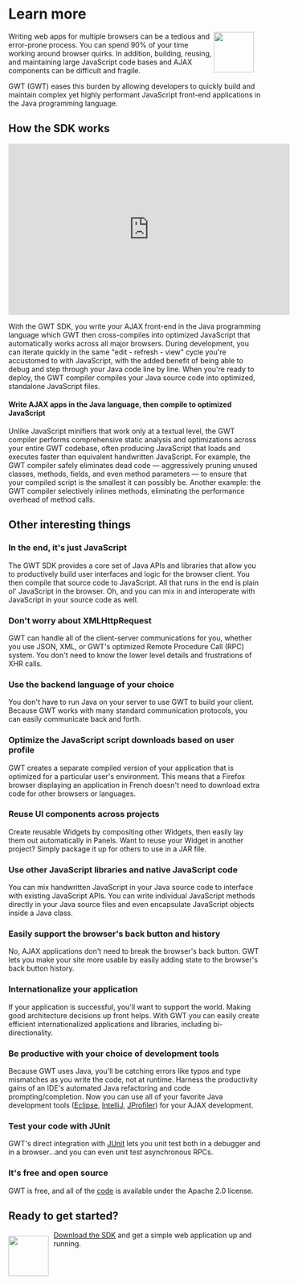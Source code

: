 <style>

div.diagram img {
  margin: 20px;
}

.contents {
  border: none;
}

.contents td {
  border: none;
}

.contents .header {
  font-weight: bold;
}

.flow-img {
  float: left;
  margin: 5px 0px 10px 0px;
  width: 80px;
  height: 80px;
}

.flow {
  margin-left: 85px;
}

.gwt-tools {
  margin-left: 90px;
}

.gwt-tools-head {
  font-weight: bold;
  font-size: 110%;
  margin-bottom: 0.2em;
}
</style>

Learn more
===

<img src="images/sdk-sm.png" style="float: right; width: 80px; height: 80px;
margin-right: 15px;" />

Writing web apps for multiple browsers can be a tedious and error-prone process. You can spend 90% of your time working around browser quirks. In addition, building, reusing, and maintaining large JavaScript code bases and AJAX components can be difficult and fragile. 

GWT (GWT) eases this burden by allowing developers to quickly build and maintain complex yet highly performant JavaScript front-end applications in the Java programming language.

## How the SDK works <a id="how"></a>

<div>
<object width="560" height="340"><param name="movie" value="https://www.youtube.com/v/ShkYDPN5Knc&hl=en_US&fs=1&"></param><param name="allowFullScreen" value="true"></param><param name="allowscriptaccess" value="always"></param><embed src="https://www.youtube.com/v/ShkYDPN5Knc&hl=en_US&fs=1&" type="application/x-shockwave-flash" allowscriptaccess="always" allowfullscreen="true" width="560" height="340"></embed></object>
</div>

With the GWT SDK, you write your AJAX front-end in the Java programming language which GWT then cross-compiles into optimized JavaScript that automatically works across all major browsers. During development, you can iterate quickly in the same "edit - refresh - view" cycle you're accustomed to with JavaScript, with the added benefit of being able to debug and step through your Java code line by line. When you're ready to deploy, the GWT compiler compiles your Java source code into optimized, standalone JavaScript files.

<a id="write"></a>

#### Write AJAX apps in the Java language, then compile to optimized JavaScript

Unlike JavaScript minifiers that work only at a textual level, the GWT compiler performs comprehensive static analysis and optimizations across your entire GWT codebase, often producing JavaScript that loads and executes faster than equivalent handwritten JavaScript. For example, the GWT compiler safely eliminates dead code &mdash; aggressively pruning unused classes, methods, fields, and even method parameters &mdash; to ensure that your compiled script is the smallest it can possibly be. Another example: the GWT compiler selectively inlines methods, eliminating the performance overhead of method calls.  

## Other interesting things

### In the end, it's just JavaScript

The GWT SDK provides a core set of Java APIs and libraries that allow you to productively build user interfaces and logic for the browser client. You then compile that source code to JavaScript. All that runs in the end is plain ol' JavaScript in the browser. Oh, and you can mix in and interoperate with JavaScript in your source code as well. 

### Don't worry about XMLHttpRequest

GWT can handle all of the client-server communications for you, whether you use JSON, XML, or GWT's optimized Remote Procedure Call (RPC) system. You don't need to know the lower level details and frustrations of XHR calls.

### Use the backend language of your choice

You don't have to run Java on your server to use GWT to build your client. Because GWT works with many standard communication protocols, you can easily communicate back and forth. 

### Optimize the JavaScript script downloads based on user profile

GWT creates a separate compiled version of your application that is optimized for a particular user's environment.  This means that a Firefox browser displaying an application in French doesn't need to download extra code for other browsers or languages.

### Reuse UI components across projects

Create reusable Widgets by compositing other Widgets, then easily lay them out automatically in Panels.  Want to reuse your Widget in another project? Simply package it up for others to use in a JAR file.

### Use other JavaScript libraries and native JavaScript code

You can mix handwritten JavaScript in your Java source code to interface with existing JavaScript APIs.  You can write individual JavaScript methods directly in your Java source files and even encapsulate JavaScript objects inside a Java class.

### Easily support the browser's back button and history

No, AJAX applications don't need to break the browser's back button. GWT lets you make your site more usable by easily adding state to the browser's back button history.

### Internationalize your application

If your application is successful, you'll want to support the world. Making good architecture decisions up front helps. With GWT you can easily create efficient internationalized applications and libraries, including bi-directionality.

### Be productive with your choice of development tools

Because GWT uses Java, you'll be catching errors like typos and type mismatches as you write the code, not at runtime.  Harness the productivity gains of an IDE's automated Java refactoring and code prompting/completion. Now you can use all of your favorite Java development tools
([Eclipse](http://www.eclipse.org/), [IntelliJ](http://www.jetbrains.com/idea/), [JProfiler](http://www.ej-technologies.com/products/jprofiler/overview.html)) for your AJAX development. 

### Test your code with JUnit

GWT's direct integration with [JUnit](http://www.junit.org/) lets you unit test both in a debugger and in a browser...and you can even unit test asynchronous RPCs.

### It's free and open source

GWT is free, and all of the [code](https://gwt.googlesource.com/) is available under the Apache 2.0 license.

## Ready to get started?

<a href="gettingstarted-v2.html">
  <img src="images/arrow-md.png" style="float: left; margin:10px 10px 0px 0px; border-style:none; width: 80px; height: 80px" />
</a>

[Download the SDK](gettingstarted-v2.html) and get a simple web application up and running.
